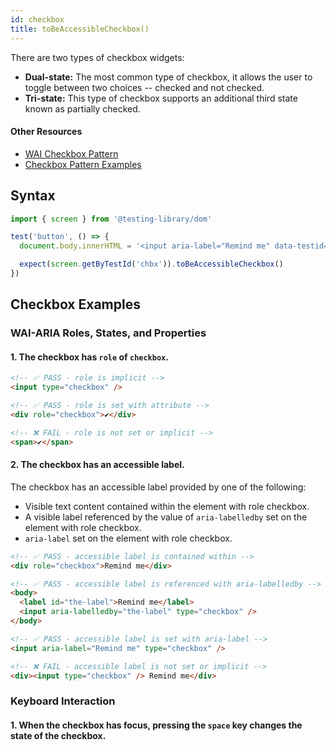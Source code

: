 ```yaml
---
id: checkbox
title: toBeAccessibleCheckbox()
---
```


There are two types of checkbox widgets:

- **Dual-state:** The most common type of checkbox, it allows the user to toggle between two choices
  -- checked and not checked.
- **Tri-state:** This type of checkbox supports an additional third state known as partially
  checked.

#### Other Resources

- [WAI Checkbox Pattern](https://www.w3.org/WAI/ARIA/apg/patterns/checkbox/)
- [Checkbox Pattern Examples](https://www.w3.org/WAI/ARIA/apg/example-index/checkbox/checkbox.html)

## Syntax

```js
import { screen } from '@testing-library/dom'

test('button', () => {
  document.body.innerHTML = '<input aria-label="Remind me" data-testid="chbx" type="checkbox" />'

  expect(screen.getByTestId('chbx')).toBeAccessibleCheckbox()
})
```

## Checkbox Examples

### WAI-ARIA Roles, States, and Properties

#### 1. The checkbox has `role` of `checkbox`.

```html
<!-- ✅ PASS - role is implicit -->
<input type="checkbox" />

<!-- ✅ PASS - role is set with attribute -->
<div role="checkbox">✔</div>

<!-- ❌ FAIL - role is not set or implicit -->
<span>✔</span>
```

#### 2. The checkbox has an accessible label.

The checkbox has an accessible label provided by one of the following:

- Visible text content contained within the element with role checkbox.
- A visible label referenced by the value of `aria-labelledby` set on the element with role
  checkbox.
- `aria-label` set on the element with role checkbox.

```html
<!-- ✅ PASS - accessible label is contained within -->
<div role="checkbox">Remind me</div>

<!-- ✅ PASS - accessible label is referenced with aria-labelledby -->
<body>
  <label id="the-label">Remind me</label>
  <input aria-labelledby="the-label" type="checkbox" />
</body>

<!-- ✅ PASS - accessible label is set with aria-label -->
<input aria-label="Remind me" type="checkbox" />

<!-- ❌ FAIL - accessible label is not set or implicit -->
<div><input type="checkbox" /> Remind me</div>
```

### Keyboard Interaction

#### 1. When the checkbox has focus, pressing the `space` key changes the state of the checkbox.
